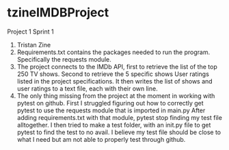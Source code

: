 # tzineIMDBProject
Project 1 Sprint 1
1. Tristan Zine
2. Requirements.txt contains the packages needed to run the program. Specifically the requests module.
3. The project connects to the IMDb API, first to retrieve the list of the top 250 TV shows. 
Second to retrieve the 5 specific shows User ratings listed in the project specifications. 
It then writes the list of shows and user ratings to a text file, each with their own line.
4. The only thing missing from the project at the moment in working with pytest on github.
First I struggled figuring out how to correctly get pytest to use the requests module that is imported in main.py
After adding requirements.txt with that module, pytest stop finding my test file alltogether. 
I then tried to make a test folder, with an init.py file to get pytest to find the test to no avail. 
I believe my test file should be close to what I need but am not able to properly test through github.
